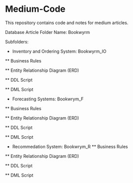 # Medium-Code
This repository contains code and notes for medium articles.

Database Article Folder Name: Bookwyrm

Subfolders:

* Inventory and Ordering System: Bookwyrm_IO

** Business Rules

** Entity Relationship Diagram (ERD)

** DDL Script

** DML Script

* Forecasting Systems: Bookwrym_F

** Business Rules

** Entity Relationship Diagram (ERD)

** DDL Script

** DML Script

* Recommedation System: Bookwrym_R
** Business Rules

** Entity Relationship Diagram (ERD)

** DDL Script

** DML Script
